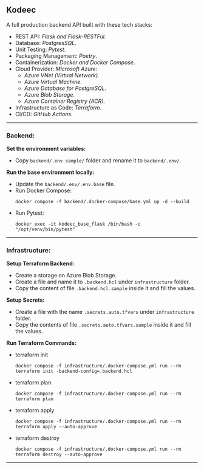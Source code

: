 ## Kodeec
A full production backend API built with these tech stacks:

- REST API: _Flask and Flask-RESTFul_.
- Database: _PostgresSQL_.
- Unit Testing: _Pytest_.
- Packaging Management: _Poetry_.
- Containerization: _Docker and Docker Compose_.
- Cloud Provider: _Microsoft Azure:_
  - _Azure VNet (Virtual Network)._
  - _Azure Virtual Machine._
  - _Azure Database for PostgreSQL._
  - _Azure Blob Storage._
  - _Azure Container Registry (ACR)._
- Infrastructure as Code: _Terraform_.
- CI/CD: _GitHub Actions_.

---

### Backend:

**Set the environment variables:**
- Copy `backend/.env.sample/` folder and rename it to `backend/.env/`.

**Run the base environment locally:**
- Update the `backend/.env/.env.base` file.
- Run Docker Compose:
  ```shell
  docker compose -f backend/.docker-compose/base.yml up -d --build
  ```
- Run Pytest:
  ```shell
  docker exec -it kodeec_base_flask /bin/bash -c "/opt/venv/bin/pytest"
  ```

---

### Infrastructure:

**Setup Terraform Backend:**
- Create a storage on Azure Blob Storage.
- Create a file and name it to `.backend.hcl` under `infrastructure` folder.
- Copy the content of file `.backend.hcl.sample` inside it and fill the values.

**Setup Secrets:**
- Create a file with the name `.secrets.auto.tfvars` under `infrastructure` folder.
- Copy the contents of file `.secrets.auto.tfvars.sample` inside it and fill the values.

**Run Terraform Commands:**

- terraform init
  ```shell
  docker compose -f infrastructure/.docker-compose.yml run --rm terraform init -backend-config=.backend.hcl
  ```
- terraform plan
  ```shell
  docker compose -f infrastructure/.docker-compose.yml run --rm terraform plan
  ```
- terraform apply
  ```shell
  docker compose -f infrastructure/.docker-compose.yml run --rm terraform apply --auto-approve
  ```
- terraform destroy
  ```shell
  docker compose -f infrastructure/.docker-compose.yml run --rm terraform destroy --auto-approve
  ```

---

